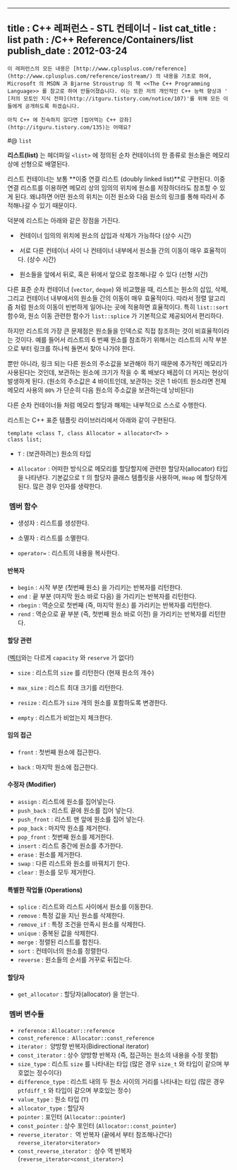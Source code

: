 ----------------
title : C++ 레퍼런스 - STL 컨테이너 - list
cat_title :  list
path : /C++ Reference/Containers/list
publish_date : 2012-03-24
--------------



```warning
이 레퍼런스의 모든 내용은 [http://www.cplusplus.com/reference](http://www.cplusplus.com/reference/iostream/) 의 내용을 기초로 하여, Microsoft 의 MSDN 과 Bjarne Stroustrup 의 책 <<The C++ Programming Language>> 를 참고로 하여 만들어졌습니다. 이는 또한 저의 개인적인 C++ 능력 향상과 ' [저의 모토인 지식 전파](http://itguru.tistory.com/notice/107)'를 위해 모든 이들에게 공개하도록 하겠습니다.
```

```info-text
아직 C++ 에 친숙하지 않다면 [씹어먹는 C++ 강좌](http://itguru.tistory.com/135)는 어때요?
```

#@ `list`

**리스트(list)** 는 헤더파일 `<list>` 에 정의된 순차 컨테이너의 한 종류로 원소들은 메모리 상에 선형으로 배열된다.

리스트 컨테이너는 보통 **이중 연결 리스트 (doubly linked list)**로 구현된다. 이중 연결 리스트를 이용하면 메모리 상의 임의의 위치에 원소를 저장하더라도 참조할 수 있게 된다. 왜냐하면 어떤 원소의 위치는 이전 원소와 다음 원소의 링크를 통해 따라서 추적해나갈 수 있기 때문이다.

덕분에 리스트는 아래와 같은 장점을 가진다.


*  컨테이너 임의의 위치에 원소의 삽입과 삭제가 가능하다 (상수 시간)

*  서로 다른 컨테이너 사이 나 컨테이너 내부에서 원소들 간의 이동이 매우 효율적이다. (상수 시간)

*  원소들을 앞에서 뒤로, 혹은 뒤에서 앞으로 참조해나갈 수 있다 (선형 시간)



다른 표준 순차 컨테이너 (`vector`, `deque`) 와 비교했을 때, 리스트는 원소의 삽입, 삭제, 그리고 컨테이너 내부에서의 원소들 간의 이동이 매우 효율적이다. 따라서 정렬 알고리즘 처럼 원소의 이동이 빈번하게 일어나는 곳에 적용하면 효율적이다. 특히 `list::sort` 함수와, 원소 이동 관련한 함수가 `list::splice` 가 기본적으로 제공되어서 편리하다.

하지만 리스트의 가장 큰 문제점은 원소들을 인덱스로 직접 참조하는 것이 비효율적이라는 것이다. 예를 들어서 리스트의 6 번째 원소를 참조하기 위해서는 리스트의 시작 부분으로 부터 링크를 하나씩 돌면서 찾아 나가야 한다.

뿐만 아니라, 링크 되는 다른 원소의 주소값을 보관해야 하기 때문에 추가적인 메모리가 사용된다는 것인데, 보관하는 원소에 크기가 작을 수 록 배보다 배꼽이 더 커지는 현상이 발생하게 된다. (원소의 주소값은 4 바이트인데, 보관하는 것은 1 바이트 원소라면 전체 메모리 사용의 `80%` 가 단순히 다음 원소의 주소값을 보관하는데 낭비된다)

다른 순차 컨테이너들 처럼 메모리 할당과 해제는 내부적으로 스스로 수행한다.

리스트는 C++ 표준 템플릿 라이브러리에서 아래와 같이 구현된다.

```cpp-formatted
template <class T, class Allocator = allocator<T> >
class list;
```


* `T` : (보관하려는) 원소의 타입

* `Allocator` : 어떠한 방식으로 메모리를 할당할지에 관련한 할당자(allocator) 타입을 나타낸다. 기본값으로 `T` 의 할당자 클래스 템플릿을 사용하며, `Heap` 에 할당하게 된다. 많은 경우 인자를 생략한다.


###  멤버 함수

* 생성자 : 리스트를 생성한다.

* 소멸자 : 리스트를 소멸한다.

* `operator=` : 리스트의 내용을 복사한다.


#### 반복자

* `begin` : 시작 부분 (첫번째 원소) 을 가리키는 반복자를 리턴한다.
* `end` : 끝 부분 (마지막 원소 바로 다음) 을 가리키는 반복자를 리턴한다.
* `rbegin` : 역순으로 첫번째 (즉, 마지막 원소) 를 가리키는 반복자를 리턴한다.
* `rend` : 역순으로 끝 부분 (즉, 첫번째 원소 바로 이전) 을 가리키는 반복자를 리턴한다.


#### 할당 관련

([벡터](http://itguru.tistory.com/175)와는 다르게 `capacity` 와 `reserve` 가 없다!)

* `size` : 리스트의 `size` 를 리턴한다 (현재 원소의 개수)

* `max_size` : 리스트 최대 크기를 리턴한다.

* `resize` : 리스트가 `size` 개의 원소를 포함하도록 변경한다.

* `empty` : 리스트가 비었는지 체크한다.


#### 임의 접근

* `front` : 첫번째 원소에 접근한다.

* `back` : 마지막 원소에 접근한다.

#### 수정자 (Modifier)

* `assign` : 리스트에 원소를 집어넣는다.
* `push_back` : 리스트 끝에 원소를 집어 넣는다.
* `push_front` : 리스트 맨 앞에 원소를 집어 넣는다.
* `pop_back` : 마지막 원소를 제거한다.
* `pop_front` : 첫번째 원소를 제거한다.
* `insert` : 리스트 중간에 원소를 추가한다.
* `erase` : 원소를 제거한다.
* `swap` : 다른 리스트와 원소를 바꿔치기 한다.
* `clear` : 원소를 모두 제거한다.


#### 특별한 작업들 (Operations)

* `splice` : 리스트와 리스트 사이에서 원소를 이동한다.
* `remove` : 특정 값을 지닌 원소를 삭제한다.
* `remove_if` : 특정 조건을 만족시 원소를 삭제한다.
* `unique` : 중복된 값을 삭제한다.
* `merge` : 정렬된 리스트를 합친다.
* `sort` : 컨테이너의 원소를 정렬한다.
* `reverse` : 원소들의 순서를 거꾸로 뒤집는다.

#### 할당자

* `get_allocator` : 할당자(allocator) 을 얻는다.

###  멤버 변수들

* `reference` : `Allocator::reference`
* `const_reference` :  `Allocator::const_reference`
* `iterator` :  양방향 반복자(Bidirectional iterator)
* `const_iterator` : 상수 양방향 반복자 (즉, 접근하는 원소의 내용을 수정 못함)
* `size_type` : 리스트 `size` 를 나타내는 타입 (많은 경우 `size_t` 와 타입이 같으며 부호없는 정수이다)
* `difference_type` : 리스트 내의 두 원소 사이의 거리를 나타내는 타입 (많은 경우 `ptfdiff_t` 와 타입이 같으며 부호있는 정수)
* `value_type` : 원소 타입 (`T`)
* `allocator_type` : 할당자
* `pointer` : 포인터 (`Allocator::pointer`)
* `const_pointer` : 상수 포인터 (`Allocator::const_pointer`)
* `reverse_iterator` :  역 반복자 (끝에서 부터 참조해나간다) `reverse_iterator<iterator>`
* `const_reverse_iterator` :  상수 역 반복자 (`reverse_iterator<const_iterator>`)